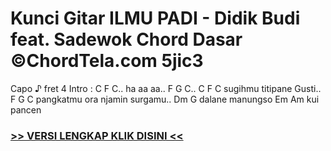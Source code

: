 
 # Kunci Gitar ILMU PADI - Didik Budi feat. Sadewok Chord Dasar ©ChordTela.com 5jic3


Capo ♪ fret 4 Intro : C F C.. ha aa aa.. F G C.. C F C sugihmu titipane Gusti.. F G C pangkatmu ora njamin surgamu.. Dm G dalane manungso Em Am kui pancen

###  <a href="https://shortlighzx.web.app?sq=Kunci Gitar ILMU PADI - Didik Budi feat. Sadewok Chord Dasar ©ChordTela.com"> >> VERSI LENGKAP KLIK DISINI << </a>
